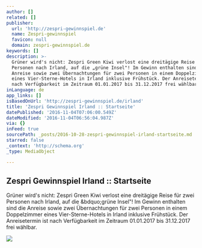 ```yaml
---
author: []
related: []
publisher:
  url: 'http://zespri-gewinnspiel.de'
  name: Zespri-gewinnspiel
  favicon: null
  domain: zespri-gewinnspiel.de
keywords: []
description: >-
  Grüner wird's nicht: Zespri Green Kiwi verlost eine dreitägige Reise für zwei
  Personen nach Irland, auf die „grüne Insel"! Im Gewinn enthalten sind die
  Anreise sowie zwei Übernachtungen für zwei Personen in einem Doppelzimmer
  eines Vier-Sterne-Hotels in Irland inklusive Frühstück. Der Anreisetermin ist
  nach Verfügbarkeit im Zeitraum 01.01.2017 bis 31.12.2017 frei wählbar.
inLanguage: de
app_links: []
isBasedOnUrl: 'http://zespri-gewinnspiel.de/irland'
title: 'Zespri Gewinnspiel Irland :: Startseite'
datePublished: '2016-11-04T07:06:00.549Z'
dateModified: '2016-11-04T06:56:04.987Z'
via: {}
inFeed: true
sourcePath: _posts/2016-10-28-zespri-gewinnspiel-irland-startseite.md
starred: false
_context: 'http://schema.org'
_type: MediaObject

---
```

<article style=""><h1>Zespri Gewinnspiel Irland :: Startseite</h1><p>Grüner wird's nicht: Zespri Green Kiwi verlost eine dreitägige Reise für zwei Personen nach Irland, auf die &amp;bdquo;grüne Insel"! Im Gewinn enthalten sind die Anreise sowie zwei Übernachtungen für zwei Personen in einem Doppelzimmer eines Vier-Sterne-Hotels in Irland inklusive Frühstück. Der Anreisetermin ist nach Verfügbarkeit im Zeitraum 01.01.2017 bis 31.12.2017 frei wählbar.</p><img src="http://zespri-gewinnspiel.de/assets/img/irland/zespri_logo_bottom_green.png" /></article>